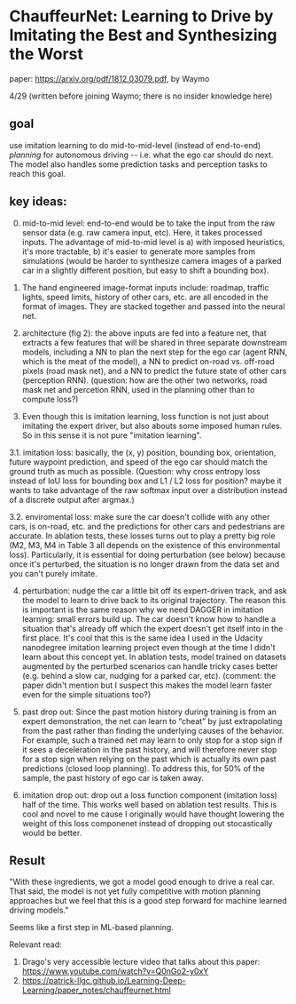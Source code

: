 # ChauffeurNet: Learning to Drive by Imitating the Best and Synthesizing the Worst

paper: https://arxiv.org/pdf/1812.03079.pdf, by Waymo

4/29 (written before joining Waymo; there is no insider knowledge here)

## goal
use imitation learning to do mid-to-mid-level (instead of end-to-end) *planning* for autonomous driving -- i.e.
what the ego car should do next. The model also handles some prediction tasks and perception tasks to reach this goal.

## key ideas:
0. mid-to-mid level: end-to-end would be to take the input from the raw sensor data (e.g. raw camera input, etc). Here, it takes
processed inputs. The advantage of mid-to-mid level is a) with imposed heuristics, it's more tractable, b) it's easier to generate
more samples from simulations (would be harder to synthesize camera images of a parked car in a slightly different position, but easy to
shift a bounding box). 

1. The hand engineered image-format inputs include: roadmap, traffic lights, speed limits, history of other cars, etc. are all encoded
in the format of images. They are stacked together and passed into the neural net.

2. architecture (fig 2): the above inputs are fed into a feature net, that extracts a few features that will be shared in three
separate downstream models, including a NN to plan the next step for the ego car (agent RNN, which is the meat of the model), 
a NN to predict on-road vs. off-road pixels (road mask net), and
a NN to predict the future state of other cars (perception RNN). (question: how are the other two networks, road mask net and percetion RNN,
used in the planning other than to compute loss?)

3. Even though this is imitation learning, loss function is not just about imitating the expert driver, but also abouts some imposed
human rules. So in this sense it is not pure "imitation learning".

3.1. imitation loss: basically, the (x, y) position, bounding box, orientation, future waypoint prediction, and speed of the ego car should match the ground
truth as much as possible. (Question: why cross entropy loss instead of IoU loss for bounding box and L1 / L2 loss for position? maybe it wants to take advantage of the raw
softmax input over a distribution instead of a discrete output after argmax.)

3.2. enviromental loss: make sure the car doesn't collide with any other cars, is on-road, etc. and the predictions for other cars and pedestrians are accurate.
In ablation tests, these losses turns out to play a pretty big role (M2, M3, M4 in Table 3 all depends on the existence of this environmental loss).
Particularly, it is essential for doing perturbation (see below) because once it's perturbed, the situation is no longer drawn from the data set and you can't purely imitate.

4. perturbation: nudge the car a little bit off its expert-driven track, and ask the model to learn to drive back to its original trajectory. The reason
this is important is the same reason why we need DAGGER in imitation learning: small errors build up. The car doesn't know how 
to handle a situation that's already off which the expert doesn't get itself into in the first place. It's cool that this is the same idea I used in the
Udacity nanodegree imitation learning project even though at the time I didn't learn about this concept yet. In ablation tests, model trained on
datasets augmented by the perturbed scenarios can handle tricky cases better (e.g. behind a slow car, nudging for a parked car, etc). (comment: the paper didn't mention
but I suspect this makes the model learn faster even for the simple situations too?)

5. past drop out: Since the past motion history during training is from an expert demonstration, the net can
learn to “cheat” by just extrapolating from the past rather than finding the underlying
causes of the behavior. For example, such a trained net may learn to
only stop for a stop sign if it sees a deceleration in the past history, and will therefore never
stop for a stop sign when relying on the past which is actually its own past predictions (closed loop planning). To address this, for 50%
of the sample, the past history of ego car is taken away.

6. imitation drop out: drop out a loss function component (imitation loss) half of the time. This works well based on ablation test results.
This is cool and novel to me cause I originally would have thought lowering the weight of this loss componenet instead of dropping out stocastically would be better.

## Result

"With these ingredients,
we got a model good enough to drive a real car. That said, the model is not yet fully
competitive with motion planning approaches but we feel that this is a good step forward
for machine learned driving models."

Seems like a first step in ML-based planning. 

Relevant read:
1. Drago's very accessible lecture video that talks about this paper: https://www.youtube.com/watch?v=Q0nGo2-y0xY
2. https://patrick-llgc.github.io/Learning-Deep-Learning/paper_notes/chauffeurnet.html



